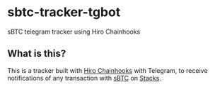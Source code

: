 # sbtc-tracker-tgbot
sBTC telegram tracker using Hiro Chainhooks

## What is this? 
This is a tracker built with [Hiro Chainhooks](https://docs.hiro.so/chainhook) with Telegram, to receive notifications of any transaction with [sBTC](https://sbtc.tech/) on [Stacks](https://www.stacks.co/).

